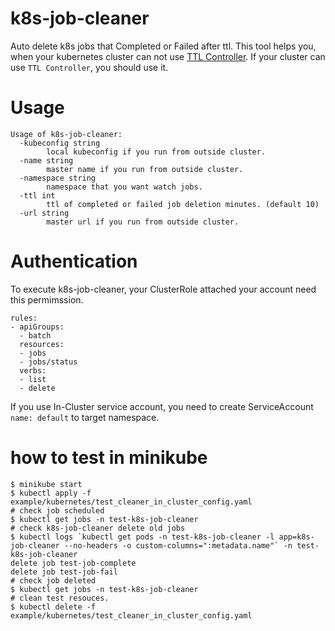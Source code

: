 # k8s-job-cleaner
Auto delete k8s jobs that Completed or Failed after ttl.
This tool helps you, when your kubernetes cluster can not use [TTL Controller](https://kubernetes.io/ja/docs/concepts/workloads/controllers/ttlafterfinished/#ttl%E3%82%B3%E3%83%B3%E3%83%88%E3%83%AD%E3%83%BC%E3%83%A9%E3%83%BC).
If your cluster can use `TTL Controller`, you should use it.

# Usage
```
Usage of k8s-job-cleaner:
  -kubeconfig string
    	local kubeconfig if you run from outside cluster.
  -name string
    	master name if you run from outside cluster.
  -namespace string
    	namespace that you want watch jobs.
  -ttl int
    	ttl of completed or failed job deletion minutes. (default 10)
  -url string
    	master url if you run from outside cluster.
```

# Authentication 
To execute k8s-job-cleaner, your ClusterRole attached your account need this permimssion.
```
rules:
- apiGroups:
  - batch
  resources:
  - jobs
  - jobs/status
  verbs:
  - list
  - delete
```
If you use In-Cluster service account, you need to create ServiceAccount `name: default` to target namespace.

# how to test in minikube
```
$ minikube start
$ kubectl apply -f example/kubernetes/test_cleaner_in_cluster_config.yaml
# check job scheduled
$ kubectl get jobs -n test-k8s-job-cleaner
# check k8s-job-cleaner delete old jobs
$ kubectl logs `kubectl get pods -n test-k8s-job-cleaner -l app=k8s-job-cleaner --no-headers -o custom-columns=":metadata.name"` -n test-k8s-job-cleaner
delete job test-job-complete
delete job test-job-fail
# check job deleted
$ kubectl get jobs -n test-k8s-job-cleaner
# clean test resouces.
$ kubectl delete -f example/kubernetes/test_cleaner_in_cluster_config.yaml
```
